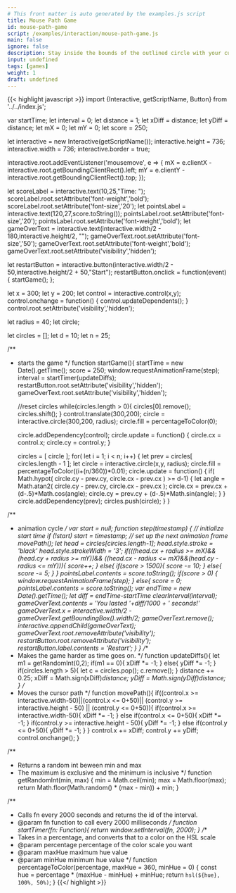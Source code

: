 ```yaml
---
# This front matter is auto generated by the examples.js script
title: Mouse Path Game
id: mouse-path-game
script: /examples/interaction/mouse-path-game.js
main: false
ignore: false
description: Stay inside the bounds of the outlined circle with your cursor for as long as possible! When the timer hits 0 the game is over.
input: undefined
tags: [games]
weight: 1
draft: undefined
---
```


{{< highlight javascript >}}
import {Interactive, getScriptName, Button} from '../../index.js';

var startTime;
let interval = 0;
let distance = 1;
let xDiff = distance;
let yDiff = distance;
let mX = 0;
let mY = 0;
let score = 250;

let interactive = new Interactive(getScriptName());
interactive.height = 736;
interactive.width = 736;
interactive.border = true;

interactive.root.addEventListener('mousemove', e => {
    mX = e.clientX - interactive.root.getBoundingClientRect().left;
    mY = e.clientY - interactive.root.getBoundingClientRect().top;
  });

let scoreLabel = interactive.text(10,25,"Time: ");
scoreLabel.root.setAttribute('font-weight','bold');
scoreLabel.root.setAttribute('font-size','20');
let pointsLabel = interactive.text(120,27,score.toString());
pointsLabel.root.setAttribute('font-size','20');
pointsLabel.root.setAttribute('font-weight','bold');
let gameOverText = interactive.text(interactive.width/2 - 180,interactive.height/2, "");
gameOverText.root.setAttribute('font-size','50');
gameOverText.root.setAttribute('font-weight','bold');
gameOverText.root.setAttribute('visibility','hidden');

let restartButton = interactive.button(interactive.width/2 - 50,interactive.height/2 + 50,"Start");
restartButton.onclick = function(event) {
    startGame();
};

let x = 300;
let y = 200;
let control = interactive.control(x,y);
control.onchange = function() {
    control.updateDependents();
}
control.root.setAttribute('visibility','hidden');

let radius = 40;
let circle;

let circles = [];
let d = 10;
let n = 25;

/**
 * starts the game
 */
function startGame(){
    startTime = new Date().getTime();
    score = 250;
    window.requestAnimationFrame(step);
    interval = startTimer(updateDiffs);
    restartButton.root.setAttribute('visibility','hidden');
    gameOverText.root.setAttribute('visibility','hidden');

    //reset circles
    while(circles.length > 0){
        circles[0].remove();
        circles.shift();
    }
    control.translate(300,200);
    circle = interactive.circle(300,200, radius);
    circle.fill = percentageToColor(0);

    circle.addDependency(control);
    circle.update = function() {
        circle.cx = control.x;
        circle.cy = control.y;
    }

    circles = [ circle ];
    for( let i = 1; i < n; i++) {
        let prev = circles[ circles.length - 1 ];
        let circle = interactive.circle(x,y, radius);
        circle.fill = percentageToColor((i+(n/360))*0.01);
        circle.update = function() {
            if( Math.hypot( circle.cy - prev.cy, circle.cx - prev.cx ) >= d-1) {
                let angle = Math.atan2( circle.cy - prev.cy, circle.cx - prev.cx );
                circle.cx = prev.cx + (d-.5)*Math.cos(angle);
                circle.cy = prev.cy + (d-.5)*Math.sin(angle);
            }
        }
        circle.addDependency(prev);
        circles.push(circle);
    }
}

/**
 * animation cycle
 */
var start = null;
function step(timestamp) {
    // initialize start time
    if (!start) start = timestamp;
    // set up the next animation frame
    movePath();
    let head = circles[circles.length-1];
    head.style.stroke = 'black'
    head.style.strokeWidth = '3';
    if(((head.cx + radius >= mX)&&(head.cy + radius >= mY))&&
    ((head.cx - radius <= mX)&&(head.cy - radius <= mY))){
        score++;
    }
    else{
        if(score > 1500){
            score -= 10;
        }
        else{
            score -= 5;
        }
    }
    pointsLabel.contents = score.toString();
    if(score > 0)
    {
        window.requestAnimationFrame(step);
    }
    else{
        score = 0;
        pointsLabel.contents = score.toString();
        var endTime = new Date().getTime();
        let diff = endTime-startTime
        clearInterval(interval);
        gameOverText.contents = 'You lasted '+diff/1000 + ' seconds!'
        gameOverText.x = interactive.width/2 - gameOverText.getBoundingBox().width/2;
        gameOverText.remove();
        interactive.appendChild(gameOverText);
        gameOverText.root.removeAttribute('visibility');
        restartButton.root.removeAttribute('visibility');
        restartButton.label.contents = 'Restart';
    }
}
/**
 * Makes the game harder as time goes on.
 */
function updateDiffs(){
    let m1 = getRandomInt(0,2);
    if(m1 == 0){
        xDiff *= -1;
    }
    else{
        yDiff *= -1;
    }
    if(circles.length > 5){
        let c = circles.pop();
        c.remove();
    }
    distance += 0.25;
    xDiff = Math.sign(xDiff)*distance;
    yDiff = Math.sign(yDiff)*distance;
}
/**
 * Moves the cursor path
 */
function movePath(){
    if((control.x >= interactive.width-50)||(control.x <= 0+50)||
        (control.y >= interactive.height - 50) || (control.y <= 0+50)){
        if(control.x >= interactive.width-50){
            xDiff *= -1;
        }
        else if(control.x <= 0+50){
            xDiff *= -1;
        }
        if(control.y >= interactive.height - 50){
            yDiff *= -1;
        }
        else if(control.y <= 0+50){
            yDiff *= -1;
        }
    }
    control.x += xDiff;
    control.y += yDiff;
    control.onchange();
}

 /**
  * Returns a random int beween min and max
  * The maximum is exclusive and the minimum is inclusive
  */
 function getRandomInt(min, max) {
    min = Math.ceil(min);
    max = Math.floor(max);
    return Math.floor(Math.random() * (max - min)) + min;
  }

  /**
 * Calls fn every 2000 seconds and returns the id of the interval.
 * @param fn function to call every 2000 milliseconds
 */
function startTimer(fn: Function){
    return window.setInterval(fn, 2000);
}
/**
 * Takes in a percentage, and converts that to a color on the HSL scale
 * @param percentage percentage of the color scale you want
 * @param maxHue maximum hue value
 * @param minHue minimum hue value
 */
function percentageToColor(percentage, maxHue = 360, minHue = 0) {
    const hue = percentage * (maxHue - minHue) + minHue;
    return `hsl(${hue}, 100%, 50%)`;
  }
{{</ highlight >}}

